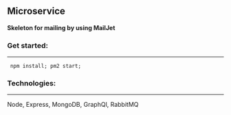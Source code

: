 <h2>Microservice</h2> 
<b>Skeleton for mailing by using MailJet</b>


<b><h3>Get started:</h3><hr></hr></b>
<code>
  npm install;
  pm2 start;
</code>

<b><h3>Technologies:</h3><hr></hr></b>
Node, Express, MongoDB, GraphQl,  RabbitMQ
